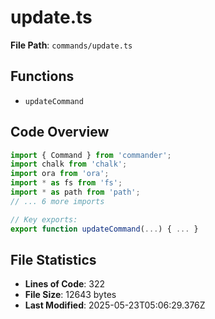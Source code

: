 # update.ts

**File Path**: `commands/update.ts`

## Functions

- `updateCommand`

## Code Overview

```typescript
import { Command } from 'commander';
import chalk from 'chalk';
import ora from 'ora';
import * as fs from 'fs';
import * as path from 'path';
// ... 6 more imports

// Key exports:
export function updateCommand(...) { ... }
```

## File Statistics

- **Lines of Code**: 322
- **File Size**: 12643 bytes
- **Last Modified**: 2025-05-23T05:06:29.376Z

